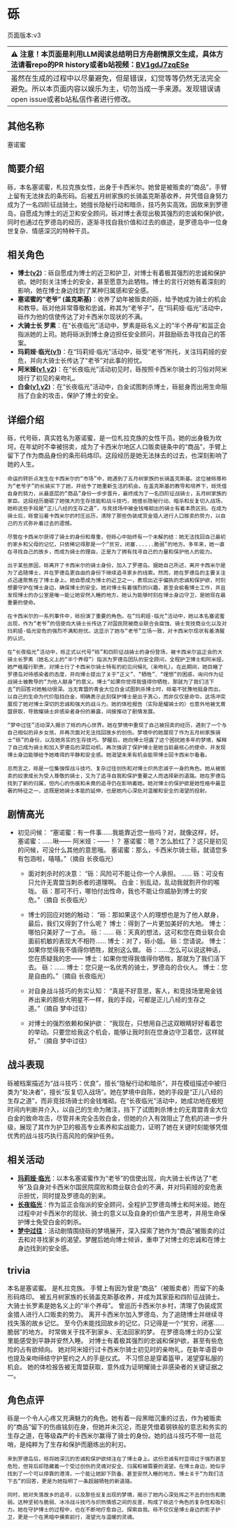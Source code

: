 # 砾
页面版本:v3
 

| :warning: 注意！本页面是利用LLM阅读总结明日方舟剧情原文生成，具体方法请看repo的PR history或者b站视频：[BV1gdJ7zqESe](https://www.bilibili.com/video/BV1gdJ7zqESe/)         |
|:----------------------------|
| 虽然在生成的过程中以尽量避免，但是错误，幻觉等等仍然无法完全避免。所以本页面内容以娱乐为主，切勿当成一手来源。发现错误请open issue或者b站私信作者进行修改。|



## 其他名称
塞诺蜜
## 简要介绍
砾，本名塞诺蜜，札拉克族女性，出身于卡西米尔。她曾是被贩卖的“商品”，手臂上留有无法抹去的条形码。后被五月树家族的长骑盖克斯基收养，并凭借自身努力成为了一名四阶征战骑士。她擅长隐秘行动和暗杀，技巧务实高效。因故来到罗德岛，自愿成为博士的近卫和安全顾问。砾对博士表现出极其强烈的忠诚和保护欲，同时也通过在罗德岛的经历，逐渐寻找自我价值和过去的痕迹，是罗德岛中一位身世复杂、情感深沉的特种干员。
## 相关角色
-   **博士([v2](extended_char_bo_shi.md))**：砾自愿成为博士的近卫和护卫，对博士有着极其强烈的忠诚和保护欲。她时刻关注博士的安全，甚至愿意为此牺牲。博士的言行对她有着深刻的影响，她在博士身边找到了某种归属感和安全感。
-   **塞诺蜜的“老爷” (盖克斯基)**：收养了幼年被贩卖的砾，给予她成为骑士的机会和教导。砾对他非常尊敬和忠诚，称其为“老爷子”。在“玛莉娅·临光”活动中，砾作为他的信使传达了对卡西米尔现状的不满。
-   **大骑士长 罗素**：在“长夜临光”活动中，罗素是砾名义上的“半个养母”和监正会指派她的上司。她将砾派到博士身边担任安全顾问，并鼓励砾去寻找自己的答案。
-   **玛莉娅·临光([v1](../chars/extended_char_8b2c94.md))**：在“玛莉娅·临光”活动中，砾受“老爷”所托，关注玛莉娅的安危，并向大骑士长传达了“老爷”对此事的担忧。
-   **阿米娅([v1](../chars/char_002_amiya.md),[v2](char_002_amiya.md))**：在“长夜临光”活动初见时，砾按照卡西米尔骑士的习俗对阿米娅行了初见的亲吻礼。
-   **白金([v1](../chars/char_204_platnm.md),[v2](char_204_platnm.md))**：在“长夜临光”活动中，白金试图刺杀博士，砾挺身而出用生命阻挡了白金的攻击，保护了博士的安全。
## 详细介绍
砾，代号砾，真实姓名为塞诺蜜，是一位札拉克族的女性干员。她的出身极为坎坷，在年幼时不幸被拐卖，成为了卡西米尔地区人口贩卖链条中的“商品”，手臂上留下了作为商品身份的条形码烙印。这段经历是她无法抹去的过去，也深刻影响了她的人生。

    命运的转折点发生在卡西米尔的“市场”中，她遇到了五月树家族的长骑盖克斯基。这位被砾尊称为“老爷子”的长骑买下了她，并给予了她重新生活的机会。在盖克斯基的教导和培养下，砾凭借自身的努力，从最底层的“商品”身份一步步晋升，最终成为了一名四阶征战骑士，五月树家族的家臣。这段经历磨砺了她强大的生存技能和战斗技巧，她擅长隐秘行动、暗杀和反复切入战场，她称这些手段是“正儿八经的生存之道”，与竞技场中被金钱堆砌出的骑士有着本质区别。在成为骑士后，砾曾沿着卡西米尔的村庄巡历，清除了那些伪装成赏金猎人进行人口贩卖的势力，以自己的方式弥补着过去的遗憾。

    尽管在卡西米尔获得了骑士的身份和尊重，但砾心中始终有一个未解的结：她无法找回自己最初的家乡和父母的记忆，只依稀记得那是一个“贫穷，闭塞......脆弱”的地方。多年来，她一直在寻找自己的故乡，而成为骑士的理由，正是为了拥有找寻自己的力量和保护他人的能力。

    出于某些原因，砾离开了卡西米尔的骑士身份，加入了罗德岛。据她自己所述，离开卡西米尔是为了追随博士，并在罗德岛更自由的身份下继续追寻家乡的线索。然而，她在罗德岛的主要关注点迅速聚焦在了博士身上。她自愿成为博士的近卫之一，表现出近乎偏执的忠诚和保护欲，时刻想要守护在博士身边，确保博士的安全。她对博士有着强烈的兴趣，甚至会偷看博士工作，并且发现博士的办公室是唯一能让她安然入睡的地方。她认为能够时刻在博士身边守卫，是她现在最重要的使命。

    在卡西米尔的一系列事件中，砾扮演了重要的角色。在“玛莉娅·临光”活动中，她以本名塞诺蜜出现，作为“老爷”的信使向大骑士长传达了对国民院被商业联合会腐蚀、骑士竞技商业化以及对玛莉娅·临光安危的强烈不满和担忧。这显示了她与“老爷”立场一致，对卡西米尔现状有着清醒的认识。

    在“长夜临光”活动中，砾正式以代号“砾”和四阶征战骑士的身份登场，被卡西米尔监正会的大骑士长罗素（她名义上的“半个养母”）指派为罗德岛团队的安全顾问，全程护卫博士和阿米娅。她严格履行职责，对博士行了卡西米尔骑士特有的初见问候礼（亲吻礼）。在此期间，她目睹了罗德岛对待感染者的态度，并向博士提出了关于“正义”、“牺牲”、“理想”的困惑，询问作为征战骑士被教导的“为他人献身”的意义。博士“如果你觉得我值得你牺牲，那就为了我们活下去”的回答对她触动很深。当无胄盟的青金大位白金试图刺杀博士时，砾毫不犹豫地挺身而出，以自己的生命为代价阻挡白金，明确表示此刻保护博士是出于真心，而非仅仅是命令。这场冲突展现了她对博士深切的忠诚和强大的战斗力。她的体检报告（实际是耀骑士的）也意外地被无胄盟获取，导致耀骑士非感染者身份的暴露，间接推动了剧情发展。

    “梦中过往”活动深入揭示了砾的内心世界。她在梦境中重现了自己被拐卖的经历，遇到了一个与自己相似的异乡女孩，并再次面对无法找回故乡的创伤。梦境中的她展现了作为五月树家族骑士“砾”的身份，以及她务实的生存技巧。梦醒后，她向博士坦露了这个困扰她多年的梦境，解释了自己成为骑士和加入罗德岛的深层动机，再次强调了保护博士是她当前最核心的使命，并发现博士身边能够给予她难得的平静和安全感。她渴望未来有机会能带博士回卡西米尔看看。

    总而言之，砾是一位集强悍战斗技巧、复杂过往创伤和对博士炽热忠诚于一身的角色。她从被贩卖的奴隶成长为受人尊敬的骑士，又为了追寻自我和保护重要之人而选择新的道路。她在罗德岛找到了新的归属，但内心的伤痕和未竟的追寻仍在影响着她。她对博士的保护欲是她性格中最显著的特征之一，这既是她骑士本能的延伸，也是她内心深处对温暖和安全的渴望的投射。
## 剧情高光
- 初见问候：
      “塞诺蜜：有一件事......我能靠近您一些吗？对，就像这样，好。
      塞诺蜜：......啾——
      阿米娅：——！？
      塞诺蜜：嗯？怎么脸红了？这只是初见的问候，可没什么其他的意思哦。
      塞诺蜜：那么，卡西米尔骑士砾，就请您多有包涵啦，嘻嘻。”（摘自 长夜临光）

    - 面对刺杀时的决意：
      “砾：风险可不能让你一个人承担。
      ......
      砾：可没有只允许无胄盟当刺杀者的道理啊。
      白金：别乱动，乱动我就割开你的喉咙。
      砾：那可不行，哪怕付出性命，我也不能让你威胁到博士的安危。”（摘自 长夜临光）

    - 博士的回应对她的触动：
      “砾：那如果这个人的理想也是为了他人献身，最后，我们又得到了什么呢？
      博士：得到了一片更加美好的大地。
      博士：哪怕只美好了一丁点。
      砾：......
      砾：天真的想法，这可和您在商业联合会面前机敏的表现大不相符......
      博士：对了，砾小姐。
      砾：您请说。
      博士：如果你觉得我不值得你牺牲，就别这么做。
      砾：......怎么可以说这种话，您在质疑我的忠——
      博士：如果你觉得我值得你牺牲，那就为了我们活下去。
      砾：......
      博士：您只是一名优秀的骑士，罗德岛的合伙人。
      博士：您是自由的。”（摘自 长夜临光）

    - 对自身战斗技巧的务实认知：
      “真是不好意思，客人，和竞技场里用金钱养出来的那些大明星不一样，我的手段，可都是正儿八经的生存之道。”（摘自 梦中过往）

    - 对博士的强烈依赖和保护欲：
      “我现在，只想用自己这双眼睛好好看着您的举动。只要您给我这个机会，能够让我时刻在您身边守卫着您，这样就好。”（摘自 梦中过往）
## 战斗表现
砾被档案描述为“战斗技巧：优良”，擅长“隐秘行动和暗杀”，并在模组描述中被归类为“处决者”，擅长“反复切入战场”。她在梦境中自陈，她的手段是“正儿八经的生存之道”，而非竞技场骑士的金钱堆砌。在“长夜临光”活动中，她成功地在极短时间内判断并介入，以自己的生命为赌注，挡下了试图刺杀博士的无胄盟青金大位白金的致命攻击，尽管并未完全击败白金，但她的介入有效阻止了危机的进一步升级，展现了其作为护卫的极高专业素养和实战能力，证明了她在关键时刻能够凭借优秀的战斗技巧执行高风险的保护任务。
## 相关活动
-   **[玛莉娅·临光](../stories/act13d5.md)**：以本名塞诺蜜作为“老爷”的信使出现，向大骑士长传达了“老爷”及自身对卡西米尔国民院腐败和商业联合会的不满，并对玛莉娅的安危表示担忧，同时提及罗德岛的到来。
-   **[长夜临光](../stories/act13side.md)**：作为监正会指派的安全顾问，全程护卫罗德岛博士和阿米娅。她在过程中对卡西米尔的现状、骑士的意义以及自身的价值产生思考，并用生命保护博士免受白金的刺杀。
-   **[梦中过往](../stories/story_gravel_set_1.md)**：活动剧情围绕砾的梦境展开，深入探索了她作为“商品”被贩卖的过去和对寻找家乡的渴望。梦醒后她向博士倾诉，重申了对博士的忠诚和在博士身边找到的安全感。
## trivia
本名是塞诺蜜。
    是札拉克族。
    手臂上有因为曾是“商品”（被贩卖者）而留下的条形码烙印。
    被五月树家族的长骑盖克斯基收养，并成为其家臣和四阶征战骑士。
    大骑士长罗素是她名义上的“半个养母”。
    曾巡历卡西米尔乡村，清理了伪装成赏金猎人进行人口贩卖的势力。
    离开卡西米尔加入罗德岛，为了追随博士并继续寻找失落的故乡记忆。
    至今仍未能找回故乡的记忆，只记得是一个“贫穷，闭塞......脆弱”的地方。
    时常做关于找不到家乡、无法回家的梦。
    在罗德岛博士的办公室里能感受到平静并安然入睡。
    对博士有着极其强烈的忠诚和保护欲，甚至有些危险的占有欲倾向。
    她对阿米娅行过卡西米尔骑士初见时的亲吻礼，在新年语音中也提及亲吻缔结守护誓约之人的手是仪式。
    不习惯总是穿着盔甲，渴望穿私服的机会。
    她的体检报告被无胄盟获取，意外成为证明耀骑士非感染者的关键证据之一。
## 角色点评
砾是一个令人心疼又充满魅力的角色。她有着一段黑暗沉重的过去，作为被贩卖的“商品”留下的伤痕铭刻在身，但她并未沉沦，而是凭借着钢铁般的意志和务实的生存之道，在等级森严的卡西米尔赢得了骑士的身份。她的战斗技巧不带一丝花哨，是纯粹为了生存和保护而磨练出的利刃。

    来到罗德岛后，砾将她深沉的忠诚和保护欲倾注在了博士身上。这份忠诚有时显得过于强烈甚至危险，但背后却隐藏着一个受过创伤的灵魂对安全、归属和被需要的渴望。在博士身边，她似乎找到了一个可以停靠的港湾，一个能让她卸下防备、甚至安然入睡的地方。博士关于“为我们活下去”的回答，更是为她指明了一条超越牺牲的新道路。

    同时，她对失落故乡的追寻，以及那些反复出现的梦境，揭示了她内心深处挥之不去的创伤和脆弱。这种坚韧与脆弱、冰冷战斗技巧与炽热情感之间的反差，构成了砾这个角色的复杂性和吸引力。她在守护博士的过程中，也在不断地疗愈自己、探索自我。砾不仅仅是博士身边的影子护卫，更是一个在黑暗中摸索前行，渴望光与温暖的灵魂。